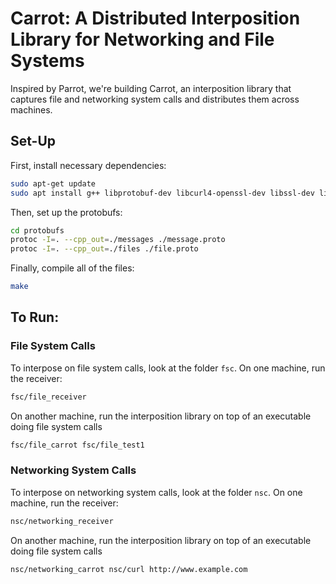 # Carrot: A Distributed Interposition Library for Networking and File Systems

Inspired by Parrot, we're building Carrot, an interposition library that captures file and networking system calls and distributes them across machines.

## Set-Up

First, install necessary dependencies:
```bash
sudo apt-get update
sudo apt install g++ libprotobuf-dev libcurl4-openssl-dev libssl-dev libcrypto++-dev libresolv-dev
```

Then, set up the protobufs:
```bash
cd protobufs
protoc -I=. --cpp_out=./messages ./message.proto
protoc -I=. --cpp_out=./files ./file.proto
```

Finally, compile all of the files:
```bash
make
```

## To Run:

### File System Calls

To interpose on file system calls, look at the folder `fsc`. On one machine, run the receiver:
```bash
fsc/file_receiver
```

On another machine, run the interposition library on top of an executable doing file system calls
```bash
fsc/file_carrot fsc/file_test1
```

### Networking System Calls

To interpose on networking system calls, look at the folder `nsc`. On one machine, run the receiver:
```bash
nsc/networking_receiver
```

On another machine, run the interposition library on top of an executable doing file system calls
```bash
nsc/networking_carrot nsc/curl http://www.example.com
```